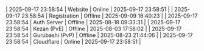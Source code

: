 | 2025-09-17 23:58:54 | Website | Online | 2025-09-17 23:58:51 |
| 2025-09-17 23:58:54 | Registration | Offline | 2025-09-09 16:40:23 |
| 2025-09-17 23:58:54 | Auth Server | Offline | 2025-08-18 09:33:31 |
| 2025-09-17 23:58:54 | Kezan (PvE) | Offline | 2025-08-03 17:58:02 |
| 2025-09-17 23:58:54 | Gurubashi (PvP) | Offline | 2025-08-23 21:44:06 |
| 2025-09-17 23:58:54 | Cloudflare | Online | 2025-09-17 23:58:51 |
